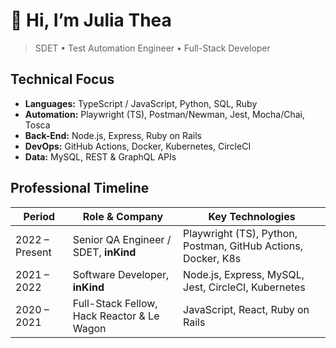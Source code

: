 # 👋 Hi, I’m Julia Thea

> SDET • Test Automation Engineer • Full-Stack Developer

## Technical Focus
- **Languages:** TypeScript / JavaScript, Python, SQL, Ruby  
- **Automation:** Playwright (TS), Postman/Newman, Jest, Mocha/Chai, Tosca  
- **Back-End:** Node.js, Express, Ruby on Rails  
- **DevOps:** GitHub Actions, Docker, Kubernetes, CircleCI  
- **Data:** MySQL, REST & GraphQL APIs



## Professional Timeline
| Period | Role & Company | Key Technologies |
|--------|----------------|------------------|
| 2022 – Present | Senior QA Engineer / SDET, **inKind** | Playwright (TS), Python, Postman, GitHub Actions, Docker, K8s |
| 2021 – 2022 | Software Developer, **inKind**  | Node.js, Express, MySQL, Jest, CircleCI, Kubernetes |
| 2020 – 2021 | Full-Stack Fellow, Hack Reactor & Le Wagon | JavaScript, React, Ruby on Rails |
